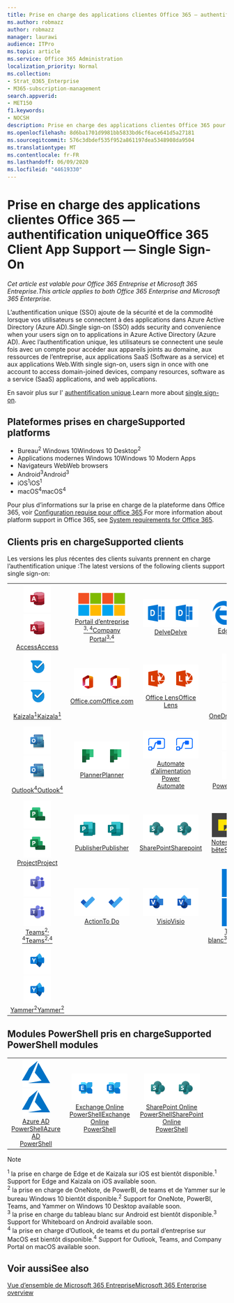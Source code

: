 ```yaml
---
title: Prise en charge des applications clientes Office 365 — authentification unique
ms.author: robmazz
author: robmazz
manager: laurawi
audience: ITPro
ms.topic: article
ms.service: Office 365 Administration
localization_priority: Normal
ms.collection:
- Strat_O365_Enterprise
- M365-subscription-management
search.appverid:
- MET150
f1.keywords:
- NOCSH
description: Prise en charge des applications clientes Office 365 pour l’authentification unique.
ms.openlocfilehash: 8d6ba1701d9981bb5833bd6cf6ace641d5a27181
ms.sourcegitcommit: 576c3dbdef535f952a861197dea5348908da9504
ms.translationtype: MT
ms.contentlocale: fr-FR
ms.lasthandoff: 06/09/2020
ms.locfileid: "44619330"
---
```

# <a name="office-365-client-app-support--single-sign-on"></a><span data-ttu-id="98eab-103">Prise en charge des applications clientes Office 365 — authentification unique</span><span class="sxs-lookup"><span data-stu-id="98eab-103">Office 365 Client App Support — Single Sign-On</span></span>

<span data-ttu-id="98eab-104">*Cet article est valable pour Office 365 Entreprise et Microsoft 365 Entreprise*.</span><span class="sxs-lookup"><span data-stu-id="98eab-104">*This article applies to both Office 365 Enterprise and Microsoft 365 Enterprise.*</span></span>

<span data-ttu-id="98eab-105">L’authentification unique (SSO) ajoute de la sécurité et de la commodité lorsque vos utilisateurs se connectent à des applications dans Azure Active Directory (Azure AD).</span><span class="sxs-lookup"><span data-stu-id="98eab-105">Single sign-on (SSO) adds security and convenience when your users sign on to applications in Azure Active Directory (Azure AD).</span></span> <span data-ttu-id="98eab-106">Avec l’authentification unique, les utilisateurs se connectent une seule fois avec un compte pour accéder aux appareils joints au domaine, aux ressources de l’entreprise, aux applications SaaS (Software as a service) et aux applications Web.</span><span class="sxs-lookup"><span data-stu-id="98eab-106">With single sign-on, users sign in once with one account to access domain-joined devices, company resources, software as a service (SaaS) applications, and web applications.</span></span>

<span data-ttu-id="98eab-107">En savoir plus sur l' [authentification unique](https://docs.microsoft.com/azure/active-directory/manage-apps/what-is-single-sign-on).</span><span class="sxs-lookup"><span data-stu-id="98eab-107">Learn more about [single sign-on](https://docs.microsoft.com/azure/active-directory/manage-apps/what-is-single-sign-on).</span></span>

## <a name="supported-platforms"></a><span data-ttu-id="98eab-108">Plateformes prises en charge</span><span class="sxs-lookup"><span data-stu-id="98eab-108">Supported platforms</span></span>

 - <span data-ttu-id="98eab-109">Bureau<sup>2</sup> Windows 10</span><span class="sxs-lookup"><span data-stu-id="98eab-109">Windows 10 Desktop<sup>2</sup></span></span>
 - <span data-ttu-id="98eab-110">Applications modernes Windows 10</span><span class="sxs-lookup"><span data-stu-id="98eab-110">Windows 10 Modern Apps</span></span>
 - <span data-ttu-id="98eab-111">Navigateurs Web</span><span class="sxs-lookup"><span data-stu-id="98eab-111">Web browsers</span></span>
 - <span data-ttu-id="98eab-112">Android<sup>3</sup></span><span class="sxs-lookup"><span data-stu-id="98eab-112">Android<sup>3</sup></span></span>
 - <span data-ttu-id="98eab-113">iOS<sup>1</sup></span><span class="sxs-lookup"><span data-stu-id="98eab-113">iOS<sup>1</sup></span></span>
 - <span data-ttu-id="98eab-114">macOS<sup>4</sup></span><span class="sxs-lookup"><span data-stu-id="98eab-114">macOS<sup>4</sup></span></span>

<span data-ttu-id="98eab-115">Pour plus d’informations sur la prise en charge de la plateforme dans Office 365, voir [Configuration requise pour office 365](https://products.office.com/office-system-requirements).</span><span class="sxs-lookup"><span data-stu-id="98eab-115">For more information about platform support in Office 365, see [System requirements for Office 365](https://products.office.com/office-system-requirements).</span></span>

## <a name="supported-clients"></a><span data-ttu-id="98eab-116">Clients pris en charge</span><span class="sxs-lookup"><span data-stu-id="98eab-116">Supported clients</span></span>

<span data-ttu-id="98eab-117">Les versions les plus récentes des clients suivants prennent en charge l’authentification unique :</span><span class="sxs-lookup"><span data-stu-id="98eab-117">The latest versions of the following clients support single sign-on:</span></span>

| | | | | | |
|:---:|:---:|:---:|:---:|:---:|:---:|
| <span data-ttu-id="98eab-118">![Icône Access](media/o365-access-64x64.png)</span><span class="sxs-lookup"><span data-stu-id="98eab-118">![Access icon](media/o365-access-64x64.png)</span></span> <br> [<span data-ttu-id="98eab-119">Access</span><span class="sxs-lookup"><span data-stu-id="98eab-119">Access</span></span>](https://products.office.com/access) | <span data-ttu-id="98eab-120">![Icône portail d’entreprise](media/o365-microsoft-64x64.png)</span><span class="sxs-lookup"><span data-stu-id="98eab-120">![Company portal icon](media/o365-microsoft-64x64.png)</span></span> <br> [<span data-ttu-id="98eab-121">Portail d’entreprise <br> <sup>3, 4</sup></span><span class="sxs-lookup"><span data-stu-id="98eab-121">Company <br> Portal<sup>3,4</sup> </span></span>](https://docs.microsoft.com/intune-user-help/sign-in-to-the-company-portal) | <span data-ttu-id="98eab-122">![Icône Delve](media/o365-delve-64x64.png)</span><span class="sxs-lookup"><span data-stu-id="98eab-122">![Delve icon](media/o365-delve-64x64.png)</span></span> <br> [<span data-ttu-id="98eab-123">Delve</span><span class="sxs-lookup"><span data-stu-id="98eab-123">Delve</span></span>](https://products.office.com/business/intelligent-search) | <span data-ttu-id="98eab-124">![Icône de serveur Edge](media/o365-edge-64x64.png)</span><span class="sxs-lookup"><span data-stu-id="98eab-124">![Edge icon](media/o365-edge-64x64.png)</span></span> <br> [<span data-ttu-id="98eab-125">Edge<sup>1</sup></span><span class="sxs-lookup"><span data-stu-id="98eab-125">Edge<sup>1</sup></span></span>](https://www.microsoft.com/windows/microsoft-edge) | <span data-ttu-id="98eab-126">![Icône Excel](media/o365-excel-64x64.png)</span><span class="sxs-lookup"><span data-stu-id="98eab-126">![Excel icon](media/o365-excel-64x64.png)</span></span> <br> [<span data-ttu-id="98eab-127">Excel</span><span class="sxs-lookup"><span data-stu-id="98eab-127">Excel</span></span>](https://products.office.com/excel) 
| <span data-ttu-id="98eab-128">![Icône Kaizala](media/o365-kaizala-64x64.png)</span><span class="sxs-lookup"><span data-stu-id="98eab-128">![Kaizala icon](media/o365-kaizala-64x64.png)</span></span> <br> [<span data-ttu-id="98eab-129">Kaizala<sup>1</sup></span><span class="sxs-lookup"><span data-stu-id="98eab-129">Kaizala<sup>1</sup></span></span>](https://products.office.com/en/business/microsoft-kaizala) | <span data-ttu-id="98eab-130">![Icône Office.com](media/o365-office-64x64.png)</span><span class="sxs-lookup"><span data-stu-id="98eab-130">![Office.com icon](media/o365-office-64x64.png)</span></span> <br> [<span data-ttu-id="98eab-131">Office.com</span><span class="sxs-lookup"><span data-stu-id="98eab-131">Office.com</span></span>](https://www.office.com/) | <span data-ttu-id="98eab-132">![Icône de l’objectif](media/o365-lens-64x64.png)</span><span class="sxs-lookup"><span data-stu-id="98eab-132">![Lens icon](media/o365-lens-64x64.png)</span></span> <br> [<span data-ttu-id="98eab-133">Office Lens</span><span class="sxs-lookup"><span data-stu-id="98eab-133">Office Lens</span></span>](https://www.microsoft.com/p/office-lens/9wzdncrfj3t8?activetab=pivot%3Aoverviewtab) | <span data-ttu-id="98eab-134">![Icône OneDrive entreprise](media/o365-OneDrive-64x64.png)</span><span class="sxs-lookup"><span data-stu-id="98eab-134">![OneDrive for Business icon](media/o365-OneDrive-64x64.png)</span></span> <br> [<span data-ttu-id="98eab-135">OneDrive</span><span class="sxs-lookup"><span data-stu-id="98eab-135">OneDrive</span></span>](https://products.office.com/onedrive-for-business/online-cloud-storage) | <span data-ttu-id="98eab-136">![Icône OneNote](media/o365-OneNote-64x64.png)</span><span class="sxs-lookup"><span data-stu-id="98eab-136">![OneNote icon](media/o365-OneNote-64x64.png)</span></span> <br> [<span data-ttu-id="98eab-137">OneNote<sup>2</sup></span><span class="sxs-lookup"><span data-stu-id="98eab-137">OneNote<sup>2</sup></span></span>](https://products.office.com/onenote) 
| <span data-ttu-id="98eab-138">![Icône Outlook](media/o365-outlook-64x64.png)</span><span class="sxs-lookup"><span data-stu-id="98eab-138">![Outlook icon](media/o365-outlook-64x64.png)</span></span> <br> [<span data-ttu-id="98eab-139">Outlook<sup>4</sup></span><span class="sxs-lookup"><span data-stu-id="98eab-139">Outlook<sup>4</sup></span></span>](https://products.office.com/outlook) | <span data-ttu-id="98eab-140">![Icône planificateur](media/o365-planner-64x64.png)</span><span class="sxs-lookup"><span data-stu-id="98eab-140">![Planner icon](media/o365-planner-64x64.png)</span></span> <br> [<span data-ttu-id="98eab-141">Planner</span><span class="sxs-lookup"><span data-stu-id="98eab-141">Planner</span></span>](https://products.office.com/business/task-management-software) | <span data-ttu-id="98eab-142">![Icône de mise en marche automatique](media/o365-flow-64x64.png)</span><span class="sxs-lookup"><span data-stu-id="98eab-142">![Power Automate icon](media/o365-flow-64x64.png)</span></span> <br> [<span data-ttu-id="98eab-143">Automate d’alimentation <br></span><span class="sxs-lookup"><span data-stu-id="98eab-143">Power <br> Automate</span></span>](https://flow.microsoft.com) | <span data-ttu-id="98eab-144">![Icône PowerBI](media/o365-powerbi-64x64.png)</span><span class="sxs-lookup"><span data-stu-id="98eab-144">![PowerBI icon](media/o365-powerbi-64x64.png)</span></span> <br> [<span data-ttu-id="98eab-145">Power BI<sup>2</sup></span><span class="sxs-lookup"><span data-stu-id="98eab-145">Power BI<sup>2</sup></span></span>](https://powerbi.microsoft.com)| <span data-ttu-id="98eab-146">![Icône PowerPoint](media/o365-powerpoint-64x64.png)</span><span class="sxs-lookup"><span data-stu-id="98eab-146">![PowerPoint icon](media/o365-powerpoint-64x64.png)</span></span> <br> [<span data-ttu-id="98eab-147">PowerPoint</span><span class="sxs-lookup"><span data-stu-id="98eab-147">PowerPoint</span></span>](https://products.office.com/powerpoint) 
| <span data-ttu-id="98eab-148">![Icône Project](media/o365-project-64x64.png)</span><span class="sxs-lookup"><span data-stu-id="98eab-148">![Project icon](media/o365-project-64x64.png)</span></span> <br> [<span data-ttu-id="98eab-149">Project</span><span class="sxs-lookup"><span data-stu-id="98eab-149">Project</span></span>](https://products.office.com/project) | <span data-ttu-id="98eab-150">![Icône Publisher](media/o365-publisher-64x64.png)</span><span class="sxs-lookup"><span data-stu-id="98eab-150">![Publisher icon](media/o365-publisher-64x64.png)</span></span> <br> [<span data-ttu-id="98eab-151">Publisher</span><span class="sxs-lookup"><span data-stu-id="98eab-151">Publisher</span></span>](https://products.office.com/publisher) | <span data-ttu-id="98eab-152">![Icône de SharePoint](media/o365-sharepoint-64x64.png)</span><span class="sxs-lookup"><span data-stu-id="98eab-152">![SharePoint icon](media/o365-sharepoint-64x64.png)</span></span> <br> [<span data-ttu-id="98eab-153">SharePoint</span><span class="sxs-lookup"><span data-stu-id="98eab-153">Sharepoint</span></span>](https://products.office.com/sharepoint) | <span data-ttu-id="98eab-154">![Icône de pense-bête](media/o365-stickynotes-64x64.png)</span><span class="sxs-lookup"><span data-stu-id="98eab-154">![Sticky Notes icon](media/o365-stickynotes-64x64.png)</span></span> <br> [<span data-ttu-id="98eab-155">Notes du pense-bête</span><span class="sxs-lookup"><span data-stu-id="98eab-155">Sticky Notes</span></span>](https://www.microsoft.com/p/microsoft-sticky-notes/9nblggh4qghw)  | <span data-ttu-id="98eab-156">![Icône Sway](media/o365-sway-64x64.png)</span><span class="sxs-lookup"><span data-stu-id="98eab-156">![Sway icon](media/o365-sway-64x64.png)</span></span> <br> [<span data-ttu-id="98eab-157">Sway</span><span class="sxs-lookup"><span data-stu-id="98eab-157">Sway</span></span>](https://sway.com) 
| <span data-ttu-id="98eab-158">![Icône Teams](media/o365-teams-64x64.png)</span><span class="sxs-lookup"><span data-stu-id="98eab-158">![Teams icon](media/o365-teams-64x64.png)</span></span> <br> [<span data-ttu-id="98eab-159">Teams<sup>2, 4</sup></span><span class="sxs-lookup"><span data-stu-id="98eab-159">Teams<sup>2,4</sup></span></span>](https://products.office.com/microsoft-teams/group-chat-software) | <span data-ttu-id="98eab-160">![Icône action](media/o365-todo-64x64.png)</span><span class="sxs-lookup"><span data-stu-id="98eab-160">![To Do icon](media/o365-todo-64x64.png)</span></span> <br> [<span data-ttu-id="98eab-161">Action</span><span class="sxs-lookup"><span data-stu-id="98eab-161">To Do</span></span>](https://todo.microsoft.com) | <span data-ttu-id="98eab-162">![Icône Visio](media/o365-visio-64x64.png)</span><span class="sxs-lookup"><span data-stu-id="98eab-162">![Visio icon](media/o365-visio-64x64.png)</span></span> <br> [<span data-ttu-id="98eab-163">Visio</span><span class="sxs-lookup"><span data-stu-id="98eab-163">Visio</span></span>](https://products.office.com/visio/flowchart-software) | <span data-ttu-id="98eab-164">![Icône de tableau blanc](media/o365-whiteboard-64x64.png)</span><span class="sxs-lookup"><span data-stu-id="98eab-164">![Whiteboard icon](media/o365-whiteboard-64x64.png)</span></span> <br> [<span data-ttu-id="98eab-165">Tableau blanc<sup>3</sup></span><span class="sxs-lookup"><span data-stu-id="98eab-165">Whiteboard<sup>3</sup></span></span>](https://whiteboard.microsoft.com/) | <span data-ttu-id="98eab-166">![Icône Word](media/o365-word-64x64.png)</span><span class="sxs-lookup"><span data-stu-id="98eab-166">![Word icon](media/o365-word-64x64.png)</span></span> <br> [<span data-ttu-id="98eab-167">Word</span><span class="sxs-lookup"><span data-stu-id="98eab-167">Word</span></span>](https://products.office.com/word) 
| <span data-ttu-id="98eab-168">![Icône Yammer](media/o365-yammer-64x64.png)</span><span class="sxs-lookup"><span data-stu-id="98eab-168">![Yammer icon](media/o365-yammer-64x64.png)</span></span> <br> [<span data-ttu-id="98eab-169">Yammer<sup>2</sup></span><span class="sxs-lookup"><span data-stu-id="98eab-169">Yammer<sup>2</sup></span></span>](https://products.office.com/yammer/yammer-overview) |

## <a name="supported-powershell-modules"></a><span data-ttu-id="98eab-170">Modules PowerShell pris en charge</span><span class="sxs-lookup"><span data-stu-id="98eab-170">Supported PowerShell modules</span></span>

| | | | | | |
|:---:|:---:|:---:|:---:|:---:|:---:|
| <span data-ttu-id="98eab-171">![Icône Azure](media/o365-azure-64x64.png)</span><span class="sxs-lookup"><span data-stu-id="98eab-171">![Azure icon](media/o365-azure-64x64.png)</span></span> <br> [<span data-ttu-id="98eab-172">Azure AD <br> PowerShell</span><span class="sxs-lookup"><span data-stu-id="98eab-172">Azure AD <br> PowerShell</span></span>](https://docs.microsoft.com/powershell/azure/active-directory/overview?view=azureadps-2.0) | <span data-ttu-id="98eab-173">![Icône Exchange](media/o365-exchange-64x64.png)</span><span class="sxs-lookup"><span data-stu-id="98eab-173">![Exchange icon](media/o365-exchange-64x64.png)</span></span> <br> [<span data-ttu-id="98eab-174">Exchange Online <br> PowerShell</span><span class="sxs-lookup"><span data-stu-id="98eab-174">Exchange Online <br> PowerShell</span></span>](https://docs.microsoft.com/powershell/exchange/exchange-online/exchange-online-powershell?view=exchange-ps) | <span data-ttu-id="98eab-175">![Icône de SharePoint](media/o365-sharepoint-64x64.png)</span><span class="sxs-lookup"><span data-stu-id="98eab-175">![SharePoint icon](media/o365-sharepoint-64x64.png)</span></span> <br> [<span data-ttu-id="98eab-176">SharePoint Online <br> PowerShell</span><span class="sxs-lookup"><span data-stu-id="98eab-176">SharePoint Online <br> PowerShell</span></span>](https://docs.microsoft.com/powershell/sharepoint/sharepoint-online/connect-sharepoint-online)

> [!NOTE]
> <span data-ttu-id="98eab-177"><sup>1</sup> la prise en charge de Edge et de Kaizala sur iOS est bientôt disponible.</span><span class="sxs-lookup"><span data-stu-id="98eab-177"><sup>1</sup> Support for Edge and Kaizala on iOS available soon.</span></span> <br>
> <span data-ttu-id="98eab-178"><sup>2</sup> la prise en charge de OneNote, de PowerBI, de teams et de Yammer sur le bureau Windows 10 bientôt disponible.</span><span class="sxs-lookup"><span data-stu-id="98eab-178"><sup>2</sup> Support for OneNote, PowerBI, Teams, and Yammer on Windows 10 Desktop available soon.</span></span> <br>
> <span data-ttu-id="98eab-179"><sup>3</sup> la prise en charge du tableau blanc sur Android est bientôt disponible.</span><span class="sxs-lookup"><span data-stu-id="98eab-179"><sup>3</sup> Support for Whiteboard on Android available soon.</span></span> <br>
> <span data-ttu-id="98eab-180"><sup>4</sup> la prise en charge d’Outlook, de teams et du portail d’entreprise sur MacOS est bientôt disponible.</span><span class="sxs-lookup"><span data-stu-id="98eab-180"><sup>4</sup> Support for Outlook, Teams, and Company Portal on macOS available soon.</span></span> <br>

## <a name="see-also"></a><span data-ttu-id="98eab-181">Voir aussi</span><span class="sxs-lookup"><span data-stu-id="98eab-181">See also</span></span>

[<span data-ttu-id="98eab-182">Vue d’ensemble de Microsoft 365 Entreprise</span><span class="sxs-lookup"><span data-stu-id="98eab-182">Microsoft 365 Enterprise overview</span></span>](https://docs.microsoft.com/microsoft-365/enterprise/microsoft-365-overview)
